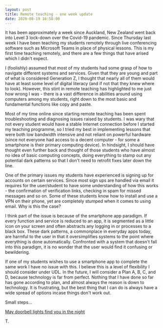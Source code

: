 ```yaml
---
layout: post
title: Remote teaching - one week update
date: 2020-08-19 16:58:00
---
```


It has been approximately a week since Auckland, New Zealand went back into Level 3 lock-down over the Covid-19 pandemic. Since Thursday last week I have been teaching my students remotely through live conferencing software such as Microsoft Teams in place of physical lessons. This is my first time teaching remotely, and there are a few things that have arised which I didn't expect.

I (foolishly) assumed that most of my students had some grasp of how to navigate different systems and services. Given that they are young and part of what is considered Generation Z, I thought that nearly all of them would have at least some level of digital literacy (and if not that they knew where to look). However, this stint in remote teaching has highlighted to me just how wrong I was - there is a vast difference in abilities around using computers among my students, right down to the most basic and fundamental functions like copy and paste.

Most of my time online since starting remote teaching has been spent troubleshooting and diagnosing issues raised by students. I was wary that not every student would have a stable Internet connection before I started my teaching programme, so I tried my best in implementing lessons that were both low bandwidth intensive and not reliant on powerful hardware (since not everyone had access to a decent computer - for some a smartphone is their primary computing device). In hindsight, I should have thought even further back and thought of those students who have almost no idea of basic computing concepts, doing everything to stamp out any potential dark patterns so that I don't need to retrofit fixes later down the line.

One of the primary issues my students have experienced is signing up for accounts on certain services. Since most sign ups are handled via email it requires for the user/student to have some understanding of how this works - the confirmation of verification links, checking in spam for missed messages and so on. Some of these students know how to install and use a VPN on their phone, yet are completely stumped when it comes to using email. Why is this the case?

I think part of the issue is because of the smartphone app paradigm. If every function and service is reduced to an app, it is segmented as a little icon on your screen and often abstracts any logging in or processes to a black box. These dark patterns, a commonplace in everyday apps today, are harmful to the user in that it oversimplifies systems to the point where everything is done automatically. Confronted with a system that doesn't fall into this paradigm, it is no wonder that the user would find it confusing or bewildering.

If one of my students wishes to use a smartphone app to complete the same work I have no issue with this. I believe this is a level of flexibility I should consider under UDL. In the future, I will consider a Plan A, B, C, and D, because technology is far from perfect. Nothing that I have done so far has gone according to plan, and almost always the reason is down to technology. It is frustrating, but the best thing that I can do is always have a wide spread of options incase things don't work out.

Small steps...

[May doorbell lights find you in the night](https://www.are.na/block/8301740)

T.
